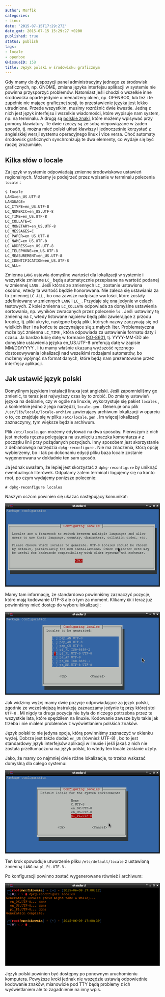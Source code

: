 ```yaml
---
author: Morfik
categories:
- Linux
date: "2015-07-15T17:29:27Z"
date_gmt: 2015-07-15 15:29:27 +0200
published: true
status: publish
tags:
- locale
- openbox
GHissueID: 158
title: Język polski w środowisku graficznym
---
```


Gdy mamy do dyspozycji panel administracyjny jednego ze środowisk graficznych, np. GNOME, zmiana
języka interfejsu aplikacji w systemie nie powinna przysporzyć problemów. Natomiast jeśli chodzi o
wszelkie inne środowiska oparte jedynie o menadżery okien, np. OPENBOX, lub też i te zupełnie nie
mające graficznej sesji, to przestawienie języka jest lekko utrudnione. Przede wszystkim, musimy
rozróżnić dwie kwestie. Jedną z nich jest język interfejsu i wszelkie wiadomości, które wypisuje nam
system, np. na terminalu. A drugą są [polskie
znaki](/post/klawiatura-i-jej-konfiguracja-pod-debianem/), które możemy wpisywać
przy pomocy klawiatury. Te dwie rzeczy są ze sobą niepowiązane w żaden sposób, tj. można mieć polski
układ klawiszy i jednocześnie korzystać z angielskiej wersji systemu operacyjnego linux i vice
versa. Choć automaty środowisk graficznych synchronizują te dwa elementy, co wydaje się być raczej
zrozumiałe.

<!--more-->
## Kilka słów o locale

Za język w systemie odpowiadają zmienne środowiskowe ustawień regionalnych. Możemy je podejrzeć
przez wpisanie w terminalu polecenia `locale` :

    $ locale
    LANG=en_US.UTF-8
    LANGUAGE=
    LC_CTYPE=en_US.UTF-8
    LC_NUMERIC=en_US.UTF-8
    LC_TIME=en_US.UTF-8
    LC_COLLATE=C
    LC_MONETARY=en_US.UTF-8
    LC_MESSAGES=C
    LC_PAPER=en_US.UTF-8
    LC_NAME=en_US.UTF-8
    LC_ADDRESS=en_US.UTF-8
    LC_TELEPHONE=en_US.UTF-8
    LC_MEASUREMENT=en_US.UTF-8
    LC_IDENTIFICATION=en_US.UTF-8
    LC_ALL=

Zmienna `LANG` ustawia domyślne wartości dla lokalizacji w systemie i wszystkie zmienne `LC_` będą
automatycznie przepisane na wartość podanej w zmiennej `LANG` . Jeśli któraś ze zmiennych `LC_`
zostanie ustawiona osobno, wtedy ta wartość będzie honorowana. Nie zaleca się ustawiania za to
zmiennej `LC_ALL` , bo ona zawsze nadpisuje wartości, które zostały zdefiniowane w zmiennych `LANG`
i `LC_` . Przydaje się ona jedynie w celach testowych. Z kolei zmienna `LC_COLLATE` odpowiada za
domyślne ustawienia sortowania, np. wyników zwracanych przez polecenie `ls` . Jeśli ustawimy tę
zmienną na `C`, wtedy listowane najpierw będą pliki zawierające z przodu kropkę, tj. pliki ukryte,
następne będą pliki, których nazwy zaczynają się od wielkich liter i na końcu te zaczynające się z
małych liter. Problematyczna może być zmienna `LC_TIME` , która odpowiada za ustawienie formatu daty
i czasu. Ja bardzo lubię datę w formacie [ISO-8601](https://pl.wikipedia.org/wiki/ISO_8601), tj.
YYYY-MM-DD ale domyślne ustawienia języka en_US.UTF-8 preferują datę w zapisie MM/DD/YYYY . I tu
mamy właśnie ukazaną wyższość ręcznego dostosowywania lokalizacji nad wszelkimi rodzajami automatów,
bo możemy wpłynąć na format danych, które będą nam prezentowane przez interfejsy aplikacji.

## Jak ustawić język polski

Domyślnym językiem instalacji linuxa jest angielski. Jeśli zapomnieliśmy go zmienić, to teraz jest
najwyższy czas by to zrobić. Do zmiany ustawień języka na debianie, czy w ogóle na linuxie,
wykorzystuje się pakiet `locales` , a konkretnie jedno z jego narzędzi, `locale-gen` . Generuje ono
plik `/usr/lib/locale/locale-archive` zawierający archiwum lokalizacji w oparciu o to, co znajduje
się w pliku `/etc/locale.gen` . Im więcej lokalizacji zaznaczymy, tym większe będzie archiwum.

Plik `/etc/locale.gen` możemy edytować na dwa sposoby. Pierwszym z nich jest metoda ręczna
polegająca na usunięciu znaczka komentarza `#` z początku linii przy pożądanych pozycjach. Inny
sposobem jest skorzystanie z debianowego narzędzia `dpkg-reconfigure` . Nie ma znaczenia, którą
opcję wybierzemy, bo i tak po dokonaniu edycji pliku baza locale zostanie wygenerowana w dokładnie
ten sam sposób.

Ja jednak uważam, że lepiej jest skorzystać z `dpkg-reconfigure` by uniknąć ewentualnych literówek.
Odpalamy zatem terminal i logujemy się na konto root, po czym wydajemy poniższe polecenie:

    # dpkg-reconfigure locales

Naszym oczom powinien się ukazać następujący komunikat:

![](/img/2015/06/1.linux-jezyk-polski.png#huge)

Mamy tam informację, że standardowo powinniśmy zaznaczyć pozycje, które mają kodowanie UTF-8 ale o
tym za moment. Klikamy `OK` i teraz już powinniśmy mieć dostęp do wyboru lokalizacji:

![](/img/2015/06/2.linux-jezyk-polski.png#huge)

Jak widzimy wyżej mamy dwie pozycje odpowiadające za język polski, zgodnie ze wcześniejszą
instrukcją zaznaczamy jedynie tę przy której stoi `UTF-8` . Mi nigdy ta druga pozycja nie była do
niczego potrzebna przez te wszystkie lata, które spędziłem na linuxie. Kodowanie zawsze było takie
jak trzeba i nie miałem problemów z wyświetlaniem polskich znaków.

Język polski to nie jedyna opcja, którą powinniśmy zaznaczyć w okienku wyżej. Dobrze jest także
dodać `en_US` (również UTF-8) , bo to jest standardowy język interfejsów aplikacji w linuxie i
jeśli jakaś z nich nie została przetłumaczona na język polski, to wtedy ten locale zostanie użyty.

Jako, że mamy co najmniej dwie różne lokalizacje, to trzeba wskazać domyślną dla całego systemu:

![](/img/2015/06/3.linux-jezyk-polski.png#huge)

Ten krok spowoduje utworzenie pliku `/etc/default/locale` z ustawioną zmienną `LANG` na
`pl_PL.UTF-8` .

Po konfiguracji powinno zostać wygenerowane również i archiwum:

![](/img/2015/06/4.linux-jezyk-polski.png#huge)

Język polski powinien być dostępny po ponownym uruchomieniu komputera. Powyższe kroki jednak nie
wszędzie ustawią odpowiednie kodowanie znaków, mianowicie pod TTY będą problemy z ich wyświetlaniem
ale to zagadnienie na inny wpis.
